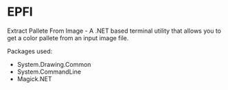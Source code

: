 # EPFI
Extract Pallete From Image - A .NET based terminal utility that allows you to get a color pallete from an input image file.

Packages used:
- System.Drawing.Common
- System.CommandLine
- Magick.NET

